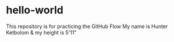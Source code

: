 # hello-world
This repository is for practicing the GitHub Flow
My name is Hunter Ketbolom & my height is 5'11"
